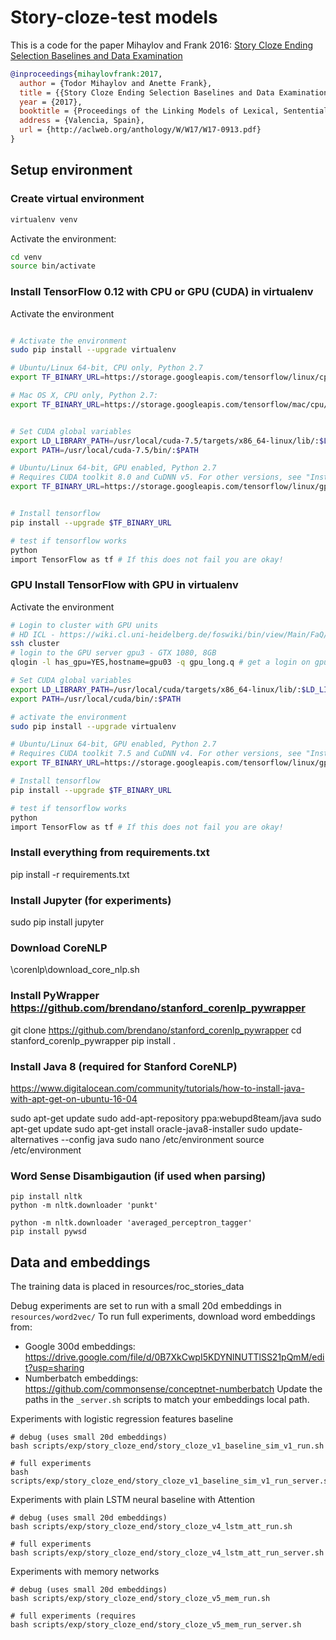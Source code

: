 # Story-cloze-test models
This is a code for the paper Mihaylov and Frank 2016: [Story Cloze Ending Selection Baselines and Data Examination](http://aclweb.org/anthology/W/W17/W17-0913.pdf)

```bib
@inproceedings{mihaylovfrank:2017,
  author = {Todor Mihaylov and Anette Frank},
  title = {{Story Cloze Ending Selection Baselines and Data Examination}},
  year = {2017},
  booktitle = {Proceedings of the Linking Models of Lexical, Sentential and Discourse-level Semantics – Shared Task},
  address = {Valencia, Spain},
  url = {http://aclweb.org/anthology/W/W17/W17-0913.pdf}
}
```


## Setup environment

### Create virtual environment

```bash
virtualenv venv
```

Activate the environment:
```bash
cd venv
source bin/activate
```


### Install TensorFlow 0.12 with CPU or GPU (CUDA) in virtualenv
Activate the environment
```bash

# Activate the environment
sudo pip install --upgrade virtualenv

# Ubuntu/Linux 64-bit, CPU only, Python 2.7
export TF_BINARY_URL=https://storage.googleapis.com/tensorflow/linux/cpu/tensorflow-0.12.1-cp27-none-linux_x86_64.whl

# Mac OS X, CPU only, Python 2.7:
export TF_BINARY_URL=https://storage.googleapis.com/tensorflow/mac/cpu/tensorflow-0.12.1-py2-none-any.whl


# Set CUDA global variables
export LD_LIBRARY_PATH=/usr/local/cuda-7.5/targets/x86_64-linux/lib/:$LD_LIBRARY_PATH
export PATH=/usr/local/cuda-7.5/bin/:$PATH

# Ubuntu/Linux 64-bit, GPU enabled, Python 2.7
# Requires CUDA toolkit 8.0 and CuDNN v5. For other versions, see "Installing from sources" below.
export TF_BINARY_URL=https://storage.googleapis.com/tensorflow/linux/gpu/tensorflow_gpu-0.12.1-cp27-none-linux_x86_64.whl


# Install tensorflow
pip install --upgrade $TF_BINARY_URL

# test if tensorflow works
python
import TensorFlow as tf # If this does not fail you are okay!
```

### GPU Install TensorFlow with GPU in virtualenv
Activate the environment
```bash
# Login to cluster with GPU units
# HD ICL - https://wiki.cl.uni-heidelberg.de/foswiki/bin/view/Main/FaQ/Tutorials/GridengineTutorial#Quickstart
ssh cluster
# login to the GPU server gpu3 - GTX 1080, 8GB
qlogin -l has_gpu=YES,hostname=gpu03 -q gpu_long.q # get a login on gpu02 in gpu_long.q

# Set CUDA global variables
export LD_LIBRARY_PATH=/usr/local/cuda/targets/x86_64-linux/lib/:$LD_LIBRARY_PATH
export PATH=/usr/local/cuda/bin/:$PATH

# activate the environment
sudo pip install --upgrade virtualenv

# Ubuntu/Linux 64-bit, GPU enabled, Python 2.7
# Requires CUDA toolkit 7.5 and CuDNN v4. For other versions, see "Install from sources" below.
export TF_BINARY_URL=https://storage.googleapis.com/tensorflow/linux/gpu/tensorflow_gpu-0.12.0rc1-cp27-none-linux_x86_64.whl

# Install tensorflow
pip install --upgrade $TF_BINARY_URL

# test if tensorflow works
python
import TensorFlow as tf # If this does not fail you are okay!
```

### Install everything from requirements.txt
pip install -r requirements.txt

### Install Jupyter (for experiments)
sudo pip install jupyter

### Download CoreNLP
\corenlp\download_core_nlp.sh

### Install PyWrapper https://github.com/brendano/stanford_corenlp_pywrapper
git clone https://github.com/brendano/stanford_corenlp_pywrapper
cd stanford_corenlp_pywrapper
pip install .

### Install Java 8 (required for Stanford CoreNLP)
https://www.digitalocean.com/community/tutorials/how-to-install-java-with-apt-get-on-ubuntu-16-04

sudo apt-get update
sudo add-apt-repository ppa:webupd8team/java
sudo apt-get update
sudo apt-get install oracle-java8-installer
sudo update-alternatives --config java
sudo nano /etc/environment
source /etc/environment

### Word Sense Disambigaution (if used when parsing)
```
pip install nltk
python -m nltk.downloader 'punkt'

python -m nltk.downloader 'averaged_perceptron_tagger'
pip install pywsd
```

## Data and embeddings
The training data is placed in resources/roc_stories_data

Debug experiments are set to run with a small 20d embeddings in `resources/word2vec/`
To run full experiments, download word embeddings from:
* Google 300d embeddings: https://drive.google.com/file/d/0B7XkCwpI5KDYNlNUTTlSS21pQmM/edit?usp=sharing
* Numberbatch embeddings: https://github.com/commonsense/conceptnet-numberbatch
Update the paths in the `_server.sh` scripts to match your embeddings local path.

Experiments with logistic regression features baseline
```
# debug (uses small 20d embeddings)
bash scripts/exp/story_cloze_end/story_cloze_v1_baseline_sim_v1_run.sh

# full experiments
bash scripts/exp/story_cloze_end/story_cloze_v1_baseline_sim_v1_run_server.sh

```

Experiments with plain LSTM neural baseline with Attention
```
# debug (uses small 20d embeddings)
bash scripts/exp/story_cloze_end/story_cloze_v4_lstm_att_run.sh

# full experiments
bash scripts/exp/story_cloze_end/story_cloze_v4_lstm_att_run_server.sh
```

Experiments with memory networks
```
# debug (uses small 20d embeddings)
bash scripts/exp/story_cloze_end/story_cloze_v5_mem_run.sh

# full experiments (requires
bash scripts/exp/story_cloze_end/story_cloze_v5_mem_run_server.sh
```